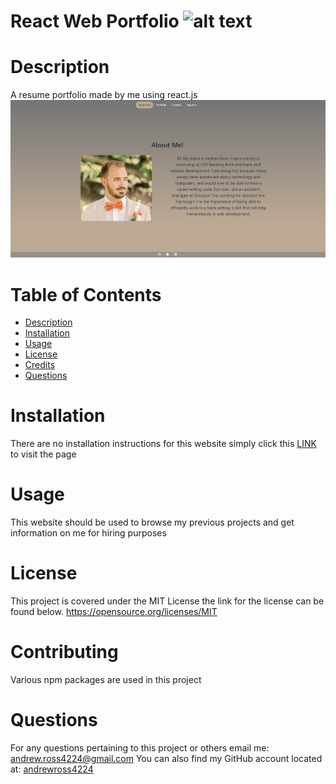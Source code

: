 # React Web Portfolio ![alt text](https://img.shields.io/badge/License-MIT-yellow.svg)
# Description
A resume portfolio made by me using react.js
![image](./Web-Portfolio/src/assets/websiteScreenshot.png)
# Table of Contents
- [Description](#description)
- [Installation](#installation)
- [Usage](#usage)
- [License](#license)
- [Credits](#contributing)
- [Questions](#questions)
# Installation
There are no installation instructions for this website simply click this [LINK](https://andrew-ross.netlify.app/) to visit the page
# Usage
This website should be used to browse my previous projects and get information on me for hiring purposes
# License
This project is covered under the MIT License the link for the license can be found below.
https://opensource.org/licenses/MIT
# Contributing
Various npm packages are used in this project
# Questions
For any questions pertaining to this project or others email me: [andrew.ross4224@gmail.com](https://andrew.ross4224@gmail.com)
You can also find my GitHub account located at: [andrewross4224](https://github.comandrewross4224)
